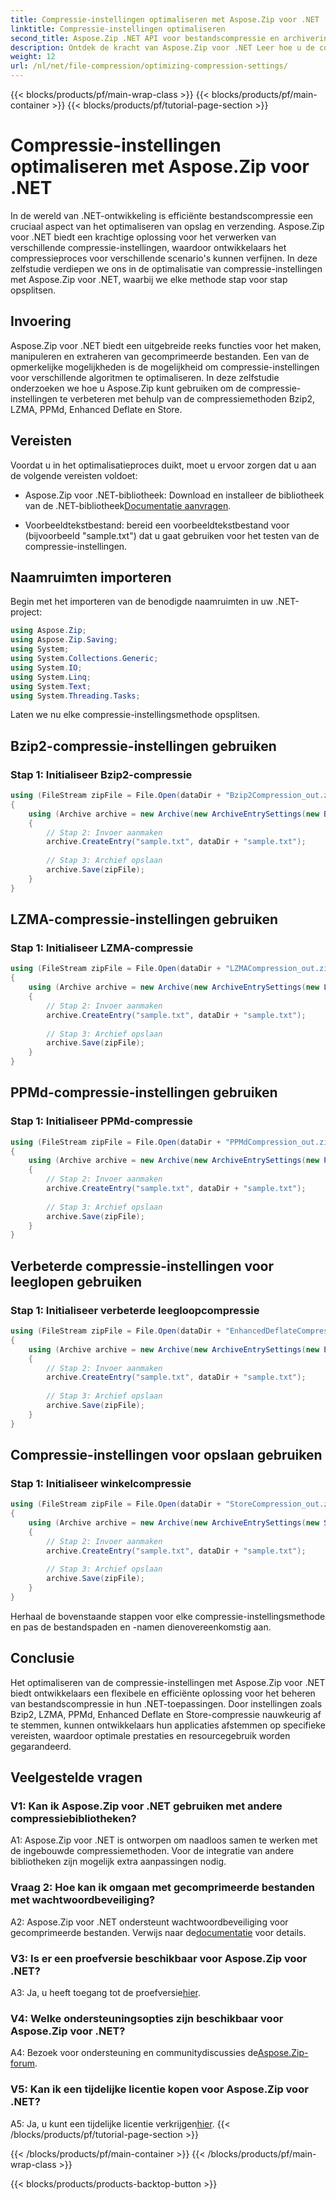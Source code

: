 ```yaml
---
title: Compressie-instellingen optimaliseren met Aspose.Zip voor .NET
linktitle: Compressie-instellingen optimaliseren
second_title: Aspose.Zip .NET API voor bestandscompressie en archivering
description: Ontdek de kracht van Aspose.Zip voor .NET Leer hoe u de compressie-instellingen stap voor stap kunt optimaliseren met behulp van de methoden Bzip2, LZMA, PPMd, Enhanced Deflate en Store. Verbeter uw .NET-applicaties met efficiënte bestandscompressie.
weight: 12
url: /nl/net/file-compression/optimizing-compression-settings/
---
```


{{< blocks/products/pf/main-wrap-class >}}
{{< blocks/products/pf/main-container >}}
{{< blocks/products/pf/tutorial-page-section >}}

# Compressie-instellingen optimaliseren met Aspose.Zip voor .NET

In de wereld van .NET-ontwikkeling is efficiënte bestandscompressie een cruciaal aspect van het optimaliseren van opslag en verzending. Aspose.Zip voor .NET biedt een krachtige oplossing voor het verwerken van verschillende compressie-instellingen, waardoor ontwikkelaars het compressieproces voor verschillende scenario's kunnen verfijnen. In deze zelfstudie verdiepen we ons in de optimalisatie van compressie-instellingen met Aspose.Zip voor .NET, waarbij we elke methode stap voor stap opsplitsen.

## Invoering

Aspose.Zip voor .NET biedt een uitgebreide reeks functies voor het maken, manipuleren en extraheren van gecomprimeerde bestanden. Een van de opmerkelijke mogelijkheden is de mogelijkheid om compressie-instellingen voor verschillende algoritmen te optimaliseren. In deze zelfstudie onderzoeken we hoe u Aspose.Zip kunt gebruiken om de compressie-instellingen te verbeteren met behulp van de compressiemethoden Bzip2, LZMA, PPMd, Enhanced Deflate en Store.

## Vereisten

Voordat u in het optimalisatieproces duikt, moet u ervoor zorgen dat u aan de volgende vereisten voldoet:

-  Aspose.Zip voor .NET-bibliotheek: Download en installeer de bibliotheek van de .NET-bibliotheek[Documentatie aanvragen](https://reference.aspose.com/zip/net/).

- Voorbeeldtekstbestand: bereid een voorbeeldtekstbestand voor (bijvoorbeeld "sample.txt") dat u gaat gebruiken voor het testen van de compressie-instellingen.

## Naamruimten importeren

Begin met het importeren van de benodigde naamruimten in uw .NET-project:

```csharp
using Aspose.Zip;
using Aspose.Zip.Saving;
using System;
using System.Collections.Generic;
using System.IO;
using System.Linq;
using System.Text;
using System.Threading.Tasks;
```

Laten we nu elke compressie-instellingsmethode opsplitsen.

## Bzip2-compressie-instellingen gebruiken

### Stap 1: Initialiseer Bzip2-compressie

```csharp
using (FileStream zipFile = File.Open(dataDir + "Bzip2Compression_out.zip", FileMode.Create))
{
    using (Archive archive = new Archive(new ArchiveEntrySettings(new Bzip2CompressionSettings())))
    {
        // Stap 2: Invoer aanmaken
        archive.CreateEntry("sample.txt", dataDir + "sample.txt");
        
        // Stap 3: Archief opslaan
        archive.Save(zipFile);
    }
}
```

## LZMA-compressie-instellingen gebruiken

### Stap 1: Initialiseer LZMA-compressie

```csharp
using (FileStream zipFile = File.Open(dataDir + "LZMACompression_out.zip", FileMode.Create))
{
    using (Archive archive = new Archive(new ArchiveEntrySettings(new LzmaCompressionSettings())))
    {
        // Stap 2: Invoer aanmaken
        archive.CreateEntry("sample.txt", dataDir + "sample.txt");
        
        // Stap 3: Archief opslaan
        archive.Save(zipFile);
    }
}
```

## PPMd-compressie-instellingen gebruiken

### Stap 1: Initialiseer PPMd-compressie

```csharp
using (FileStream zipFile = File.Open(dataDir + "PPMdCompression_out.zip", FileMode.Create))
{
    using (Archive archive = new Archive(new ArchiveEntrySettings(new PPMdCompressionSettings())))
    {
        // Stap 2: Invoer aanmaken
        archive.CreateEntry("sample.txt", dataDir + "sample.txt");
        
        // Stap 3: Archief opslaan
        archive.Save(zipFile);
    }
}
```

## Verbeterde compressie-instellingen voor leeglopen gebruiken

### Stap 1: Initialiseer verbeterde leegloopcompressie

```csharp
using (FileStream zipFile = File.Open(dataDir + "EnhancedDeflateCompression_out.zip", FileMode.Create))
{
    using (Archive archive = new Archive(new ArchiveEntrySettings(new EnhancedDeflateCompressionSettings())))
    {
        // Stap 2: Invoer aanmaken
        archive.CreateEntry("sample.txt", dataDir + "sample.txt");
        
        // Stap 3: Archief opslaan
        archive.Save(zipFile);
    }
}
```

## Compressie-instellingen voor opslaan gebruiken

### Stap 1: Initialiseer winkelcompressie

```csharp
using (FileStream zipFile = File.Open(dataDir + "StoreCompression_out.zip", FileMode.Create))
{
    using (Archive archive = new Archive(new ArchiveEntrySettings(new StoreCompressionSettings())))
    {
        // Stap 2: Invoer aanmaken
        archive.CreateEntry("sample.txt", dataDir + "sample.txt");
        
        // Stap 3: Archief opslaan
        archive.Save(zipFile);
    }
}
```

Herhaal de bovenstaande stappen voor elke compressie-instellingsmethode en pas de bestandspaden en -namen dienovereenkomstig aan.

## Conclusie

Het optimaliseren van de compressie-instellingen met Aspose.Zip voor .NET biedt ontwikkelaars een flexibele en efficiënte oplossing voor het beheren van bestandscompressie in hun .NET-toepassingen. Door instellingen zoals Bzip2, LZMA, PPMd, Enhanced Deflate en Store-compressie nauwkeurig af te stemmen, kunnen ontwikkelaars hun applicaties afstemmen op specifieke vereisten, waardoor optimale prestaties en resourcegebruik worden gegarandeerd.

## Veelgestelde vragen

### V1: Kan ik Aspose.Zip voor .NET gebruiken met andere compressiebibliotheken?

A1: Aspose.Zip voor .NET is ontworpen om naadloos samen te werken met de ingebouwde compressiemethoden. Voor de integratie van andere bibliotheken zijn mogelijk extra aanpassingen nodig.

### Vraag 2: Hoe kan ik omgaan met gecomprimeerde bestanden met wachtwoordbeveiliging?

 A2: Aspose.Zip voor .NET ondersteunt wachtwoordbeveiliging voor gecomprimeerde bestanden. Verwijs naar de[documentatie](https://reference.aspose.com/zip/net/) voor details.

### V3: Is er een proefversie beschikbaar voor Aspose.Zip voor .NET?

 A3: Ja, u heeft toegang tot de proefversie[hier](https://releases.aspose.com/).

### V4: Welke ondersteuningsopties zijn beschikbaar voor Aspose.Zip voor .NET?

A4: Bezoek voor ondersteuning en communitydiscussies de[Aspose.Zip-forum](https://forum.aspose.com/c/zip/37).

### V5: Kan ik een tijdelijke licentie kopen voor Aspose.Zip voor .NET?

 A5: Ja, u kunt een tijdelijke licentie verkrijgen[hier](https://purchase.aspose.com/temporary-license/).
{{< /blocks/products/pf/tutorial-page-section >}}

{{< /blocks/products/pf/main-container >}}
{{< /blocks/products/pf/main-wrap-class >}}

{{< blocks/products/products-backtop-button >}}
